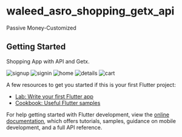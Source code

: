 # waleed_asro_shopping_getx_api

Passive Money-Customized

## Getting Started

Shopping App with API and Getx.

![signup](https://github.com/Elkelany84/Getx_Shopping_WaledAsro_Udemy/assets/74449997/5a390d4e-3eb5-4e8a-8fa1-8e4aa7a1ace7)
![signin](https://github.com/Elkelany84/Getx_Shopping_WaledAsro_Udemy/assets/74449997/7a65bc38-079d-4488-a24d-3faca893419a)
![home](https://github.com/Elkelany84/Getx_Shopping_WaledAsro_Udemy/assets/74449997/ce9edd72-e1c0-40c1-818b-e6f444a4149e)
![details](https://github.com/Elkelany84/Getx_Shopping_WaledAsro_Udemy/assets/74449997/567303bd-5fe4-4ec6-8c38-c5a9f743ee6b)
![cart](https://github.com/Elkelany84/Getx_Shopping_WaledAsro_Udemy/assets/74449997/f1c86659-350e-4371-b5ab-1dfd3c23e765)








A few resources to get you started if this is your first Flutter project:

- [Lab: Write your first Flutter app](https://docs.flutter.dev/get-started/codelab)
- [Cookbook: Useful Flutter samples](https://docs.flutter.dev/cookbook)

For help getting started with Flutter development, view the
[online documentation](https://docs.flutter.dev/), which offers tutorials,
samples, guidance on mobile development, and a full API reference.
